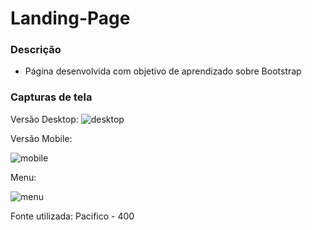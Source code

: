 # Landing-Page

### Descrição

- Página desenvolvida com objetivo de aprendizado sobre Bootstrap

### Capturas de tela

Versão Desktop:
![desktop](https://user-images.githubusercontent.com/93101033/152265842-f9958e28-4c0d-4592-a7b5-10b4eb14aadf.png)



Versão Mobile:

![mobile](https://user-images.githubusercontent.com/93101033/152265959-a6236233-397d-4595-89dd-4010527b8193.png)


Menu: 

![menu](https://user-images.githubusercontent.com/93101033/152266263-9407470d-f50a-4e87-b133-9fae16c8d315.png)

Fonte utilizada: Pacifico - 400
